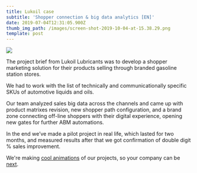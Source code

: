 ```yaml
---
title: Lukoil case
subtitle: 'Shopper connection & big data analytics [EN]'
date: 2019-07-04T12:31:05.900Z
thumb_img_path: /images/screen-shot-2019-10-04-at-15.38.29.png
template: post
---
```

![](/images/screen-shot-2019-10-04-at-15.38.29.png)

The project brief from Lukoil Lubricants was to develop a shopper marketing solution for their products selling through branded gasoline station stores.

We had to work with the list of technically and communicationally specific SKUs of automotive liquids and oils.

Our team analyzed sales big data across the channels and came up with product matrixes revision, new shopper path configuration, and a brand zone connecting off-line shoppers with their digital experience, opening new gates for further ABM automations.

In the end we’ve made a pilot project in real life, which lasted for two months, and measured results after that we got confirmation of double digit % sales improvement.

We're making [cool animations](https://ru-ru.facebook.com/s.a.f.moscow/videos/2232961820134263/) of our projects, so your company can be [next](mailto:hello@sfmt.pro).
